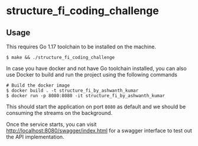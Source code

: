 # structure_fi_coding_challenge

## Usage
This requires Go 1.17 toolchain to be installed on the machine.

```
$ make && ./structure_fi_coding_challenge
```

In case you have docker and not have Go toolchain installed, you can also use Docker to build and run the project using the following commands

```
# Build the docker image
$ docker build . -t structure_fi_by_ashwanth_kumar
$ docker run -p 8080:8080 -it structure_fi_by_ashwanth_kumar
```

This should start the application on port `8080` as default and we should be consuming the streams on the background.

Once the service starts, you can visit [http://localhost:8080/swagger/index.html](http://localhost:8080/swagger/index.html) for a swagger interface to test out the API implementation.